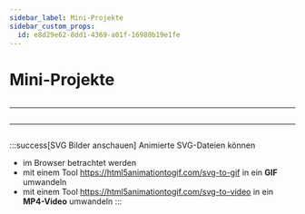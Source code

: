 ```yaml
---
sidebar_label: Mini-Projekte
sidebar_custom_props:
  id: e8d29e62-8dd1-4369-a01f-16980b19e1fe
---
```

# Mini-Projekte

```py live_py title=Projekt1.py id=7eb551ae-7f41-4ca8-bc14-354e8ac32a64

```

---

```py live_py title=Projekt2.py id=8bed2b06-f8c8-4263-9d35-8625e0895427


```

---

```py live_py title=Projekt3.py id=147522e1-bda2-47b7-b9db-604191b3d7f6

```

:::success[SVG Bilder anschauen]
Animierte SVG-Dateien können 
- im Browser betrachtet werden 
- mit einem Tool https://html5animationtogif.com/svg-to-gif in ein **GIF** umwandeln
- mit einem Tool https://html5animationtogif.com/svg-to-video in ein **MP4-Video** umwandeln
:::
